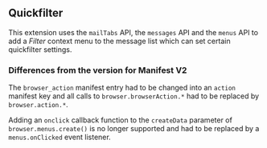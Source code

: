 ## Quickfilter

This extension uses the `mailTabs` API, the `messages` API and the `menus` API to add a *Filter* context menu to the message list which can set certain quickfilter settings.

### Differences from the version for Manifest V2

The `browser_action` manifest entry had to be changed into an `action` manifest key and all calls to
`browser.browserAction.*` had to be replaced by `browser.action.*`.

Adding an `onclick` callback function to the `createData` parameter of `browser.menus.create()` is no longer
supported and had to be replaced by a `menus.onClicked` event listener.
